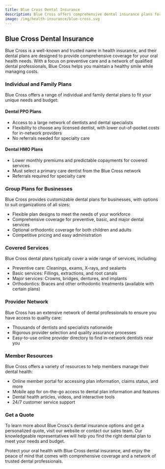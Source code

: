 ```yaml
---
title: Blue Cross Dental Insurance
description: Blue Cross offers comprehensive dental insurance plans for individuals and businesses. Learn more about Blue Cross's dental coverage options and how they can help you maintain good oral health.
image: /img/health-insurance/blue-cross.svg
---
```


## Blue Cross Dental Insurance

Blue Cross is a well-known and trusted name in health insurance, and their dental plans are designed to provide comprehensive coverage for your oral health needs. With a focus on preventive care and a network of qualified dental professionals, Blue Cross helps you maintain a healthy smile while managing costs.

### Individual and Family Plans

Blue Cross offers a range of individual and family dental plans to fit your unique needs and budget:

#### Dental PPO Plans

- Access to a large network of dentists and dental specialists
- Flexibility to choose any licensed dentist, with lower out-of-pocket costs for in-network providers
- No referrals needed for specialty care

#### Dental HMO Plans

- Lower monthly premiums and predictable copayments for covered services
- Must select a primary care dentist from the Blue Cross network
- Referrals required for specialty care

### Group Plans for Businesses

Blue Cross provides customizable dental plans for businesses, with options to suit organizations of all sizes:

- Flexible plan designs to meet the needs of your workforce
- Comprehensive coverage for preventive, basic, and major dental services
- Optional orthodontic coverage for both children and adults
- Competitive pricing and easy administration

### Covered Services

Blue Cross dental plans typically cover a wide range of services, including:

- Preventive care: Cleanings, exams, X-rays, and sealants
- Basic services: Fillings, extractions, and root canals
- Major services: Crowns, bridges, dentures, and implants
- Orthodontics: Braces and other orthodontic treatments (available with certain plans)

### Provider Network

Blue Cross has an extensive network of dental professionals to ensure you have access to quality care:

- Thousands of dentists and specialists nationwide
- Rigorous provider selection and quality assurance processes
- Easy-to-use online provider directory to find in-network dentists near you

### Member Resources

Blue Cross offers a variety of resources to help members manage their dental health:

- Online member portal for accessing plan information, claims status, and more
- Mobile app for on-the-go access to dental plan information and features
- Dental health articles, videos, and interactive tools
- 24/7 customer service support

### Get a Quote

To learn more about Blue Cross's dental insurance options and get a personalized quote, visit our website or contact our sales team. Our knowledgeable representatives will help you find the right dental plan to meet your needs and budget.

Protect your oral health with Blue Cross dental insurance, and enjoy the peace of mind that comes with comprehensive coverage and a network of trusted dental professionals.